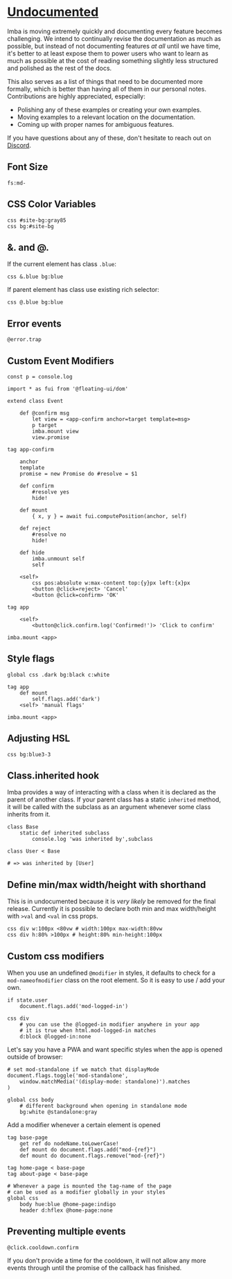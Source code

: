 # <a href="https://github.com/imba/imba.io/edit/master/content/docs/undocumented.md">Undocumented</a>

Imba is moving extremely quickly and documenting every feature
becomes challenging. We intend to continually revise the
documentation as much as possible, but instead of not documenting
features *at all* until we have time, it's better to at least
expose them to power users who want to learn as much as possible
at the cost of reading something slightly less structured and
polished as the rest of the docs.

This also serves as a list of things that need to be documented
more formally, which is better than having all of them in our
personal notes. Contributions are highly appreciated, especially:

- Polishing any of these examples or creating your own examples.
- Moving examples to a relevant location on the documentation.
- Coming up with proper names for ambiguous features.

If you have questions about any of these, don't hesitate to reach
out on [Discord](/disc).

## Font Size

```imba
fs:md-
```

## CSS Color Variables

```
css #site-bg:gray85
css bg:#site-bg
```

## &. and @.

If the current element has class `.blue`:
```imba
css &.blue bg:blue
```

If parent element has class use existing rich selector:
```imba
css @.blue bg:blue
```

## Error events

```
@error.trap
```

## Custom Event Modifiers

```imba
const p = console.log

import * as fui from '@floating-ui/dom'

extend class Event

	def @confirm msg
		let view = <app-confirm anchor=target template=msg>
		p target
		imba.mount view
		view.promise

tag app-confirm

	anchor
	template
	promise = new Promise do #resolve = $1

	def confirm
		#resolve yes
		hide!

	def mount
		{ x, y } = await fui.computePosition(anchor, self)

	def reject
		#resolve no
		hide!

	def hide
		imba.unmount self
		self

	<self>
		css pos:absolute w:max-content top:{y}px left:{x}px
		<button @click=reject> 'Cancel'
		<button @click=confirm> 'OK'

tag app

	<self>
		<button@click.confirm.log('Confirmed!')> 'Click to confirm'

imba.mount <app>
```

## Style flags

```imba
global css .dark bg:black c:white

tag app
	def mount
		self.flags.add('dark')
	<self> 'manual flags'

imba.mount <app>
```

## Adjusting HSL

```
css bg:blue3-3
```

## Class.inherited hook

Imba provides a way of interacting with a class when it is declared as the parent of another class. If your parent class has a static `inherited` method, it will be called with the subclass as an argument whenever some class inherits from it.

```imba
class Base
	static def inherited subclass
		console.log 'was inherited by',subclass

class User < Base

# => was inherited by [User]
```

## Define min/max width/height with shorthand

This is in undocumented because it is _very likely_ be removed for the final release. Currently it is possible to declare both min and max width/height with `>val` and `<val` in css props.

```imba
css div w:100px <80vw # width:100px max-width:80vw
css div h:80% >100px # height:80% min-height:100px
```

## Custom css modifiers

When you use an undefined `@modifier` in styles, it defaults to check for a `mod-nameofmodifier` class on the root element. So it is easy to use / add your own.

```imba
if state.user
	document.flags.add('mod-logged-in')

css div
	# you can use the @logged-in modifier anywhere in your app
	# it is true when html.mod-logged-in matches
	d:block @logged-in:none
```

Let's say you have a PWA and want specific styles when the app is opened outside of browser:
```imba
# set mod-standalone if we match that displayMode
document.flags.toggle('mod-standalone',
	window.matchMedia('(display-mode: standalone)').matches
)

global css body
	# different background when opening in standalone mode
	bg:white @standalone:gray
```

Add a modifier whenever a certain element is opened

```imba
tag base-page
	get ref do nodeName.toLowerCase!
	def mount do document.flags.add("mod-{ref}")
	def mount do document.flags.remove("mod-{ref}")

tag home-page < base-page
tag about-page < base-page

# Whenever a page is mounted the tag-name of the page
# can be used as a modifier globally in your styles
global css
	body hue:blue @home-page:indigo
	header d:hflex @home-page:none

```

## Preventing multiple events

```
@click.cooldown.confirm
```

If you don't provide a time for the cooldown, it will not allow any more events through until the promise of the callback has finished.
